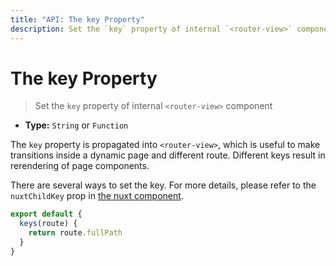 ```yaml
---
title: "API: The key Property"
description: Set the `key` property of internal `<router-view>` component
---
```


# The key Property

> Set the `key` property of internal `<router-view>` component
- **Type:** `String` or `Function`

The `key` property is propagated into `<router-view>`, which is useful to make transitions inside a dynamic page and different route. Different keys result in rerendering of page components.

There are several ways to set the key. For more details, please refer to the `nuxtChildKey` prop in [the nuxt component](/api/components-nuxt).

```js
export default {
  keys(route) {
    return route.fullPath
  }
}
```
